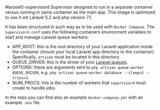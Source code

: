 #laravel5-supervisord
Supervisor designed to run in a separate container versus running in same container as the main app.
This image is optimized to use it wit Laravel 5.2 and php version 7.1.

It has been structured in such way as to be used with `Docker Compose`. 
The `supervisord.conf` uses the following containers environment variables to start and manage Laravel queue workers:

* APP_ROOT: this is the root directory of your Laravel application inside the container (mount your local Laravel app directory to the container). Specifically, `artisan` must be located in this directory.
* QUEUE_DRIVER: this is the driver of your [Laravel queues](https://laravel.com/docs/7.x/queues#driver-prerequisites).
* OPTIONS: these are arguments sent to `php artisan queue:worker QUEUE_DRIVER`, e.g. `php artisan queue:worker database --sleep=3 --tries=3`.
* NUM_PROCS: this is the number of workers that `supervisord` must create to handle jobs.

In the repo you can find also an example `docker-compose.yml` with an example `.env` file.
